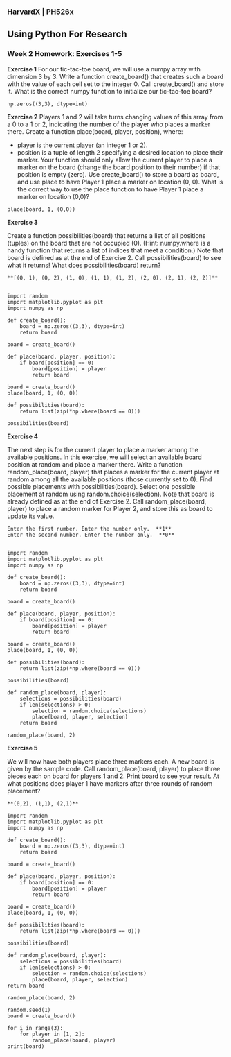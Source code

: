 ﻿### HarvardX |  PH526x 
## Using Python For Research
### Week 2 Homework: Exercises 1-5

**Exercise 1**
For our tic-tac-toe board, we will use a numpy array with dimension 3 by 3. Write a function create_board() that creates such a board with the value of each cell set to the integer 0. Call create_board() and store it. What is the correct numpy function to initialize our tic-tac-toe board?

    np.zeros((3,3), dtype=int)

**Exercise 2**
Players 1 and 2 will take turns changing values of this array from a 0 to a 1 or 2, indicating the number of the player who places a marker there. Create a function place(board, player, position), where:

-   player is the current player (an integer 1 or 2).
-   position is a tuple of length 2 specifying a desired location to place their marker. Your function should only allow the current player to place a marker on the board (change the board position to their number) if that position is empty (zero). Use create_board() to store a board as board, and use place to have Player 1 place a marker on location (0, 0). What is the correct way to use the place function to have Player 1 place a marker on location (0,0)?

`place(board, 1, (0,0))`

**Exercise 3**

Create a function possibilities(board) that returns a list of all positions (tuples) on the board that are not occupied (0). (Hint: numpy.where is a handy function that returns a list of indices that meet a condition.) Note that board is defined as at the end of Exercise 2. Call possibilities(board) to see what it returns! What does possibilities(board) return?

    **[(0, 1), (0, 2), (1, 0), (1, 1), (1, 2), (2, 0), (2, 1), (2, 2)]**
   
   
    import random
    import matplotlib.pyplot as plt
    import numpy as np
    
    def create_board():
    	board = np.zeros((3,3), dtype=int)
    	return board
    
    board = create_board()
    
    def place(board, player, position):
    	if board[position] == 0:
    		board[position] = player
    		return board
    
    board = create_board()
    place(board, 1, (0, 0))
    
    def possibilities(board):
    	return list(zip(*np.where(board == 0)))
    
    possibilities(board)

**Exercise 4**

The next step is for the current player to place a marker among the available positions. In this exercise, we will select an available board position at random and place a marker there. Write a function random_place(board, player) that places a marker for the current player at random among all the available positions (those currently set to 0). Find possible placements with possibilities(board). Select one possible placement at random using random.choice(selection). Note that board is already defined as at the end of Exercise 2. Call random_place(board, player) to place a random marker for Player 2, and store this as board to update its value.

    Enter the first number. Enter the number only.  **1**
    Enter the second number. Enter the number only.  **0**


    import random
    import matplotlib.pyplot as plt
    import numpy as np
    
    def create_board():
    	board = np.zeros((3,3), dtype=int)
    	return board
    
    board = create_board()
    
    def place(board, player, position):
    	if board[position] == 0:
    		board[position] = player
    		return board
    
    board = create_board()
    place(board, 1, (0, 0))
    
    def possibilities(board):
    	return list(zip(*np.where(board == 0)))
    
    possibilities(board)

    def random_place(board, player):  
	    selections = possibilities(board)
	    if len(selections) > 0:
		    selection = random.choice(selections)
		    place(board, player, selection)
	    return board
    
    random_place(board, 2)

**Exercise 5**

We will now have both players place three markers each. A new board is given by the sample code. Call random_place(board, player) to place three pieces each on board for players 1 and 2. Print board to see your result. At what positions does player 1 have markers after three rounds of random placement?

    **(0,2), (1,1), (2,1)**
    
    import random
    import matplotlib.pyplot as plt
    import numpy as np
    
    def create_board():
        board = np.zeros((3,3), dtype=int)
        return board
    
    board = create_board()
    
    def place(board, player, position):
        if board[position] == 0:
	        board[position] = player
		    return board
    
    board = create_board()
    place(board, 1, (0, 0))
    
    def possibilities(board):
        return list(zip(*np.where(board == 0)))
    
    possibilities(board)
    
    def random_place(board, player):
        selections = possibilities(board)
	    if len(selections) > 0:   
		    selection = random.choice(selections)
		    place(board, player, selection)
    return board
    
    random_place(board, 2)
    
    random.seed(1)    
    board = create_board()
    
    for i in range(3):
        for player in [1, 2]:
	        random_place(board, player)
    print(board)

